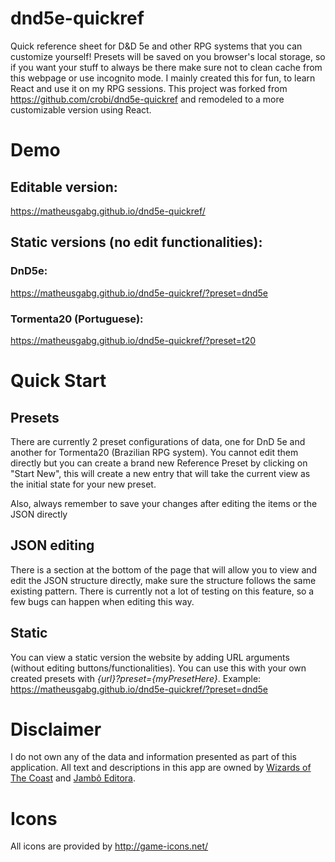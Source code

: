 dnd5e-quickref
==============

Quick reference sheet for D&amp;D 5e and other RPG systems that you can customize yourself! Presets will be saved on you browser's local storage, so if you want your stuff to always be there make sure not to clean cache from this webpage or use incognito mode. I mainly created this for fun, to learn React and use it on my RPG sessions.
This project was forked from https://github.com/crobi/dnd5e-quickref and remodeled to a more customizable version using React.


# Demo

## Editable version: 
https://matheusgabg.github.io/dnd5e-quickref/

## Static versions (no edit functionalities):
### DnD5e:
https://matheusgabg.github.io/dnd5e-quickref/?preset=dnd5e
### Tormenta20 (Portuguese):
https://matheusgabg.github.io/dnd5e-quickref/?preset=t20


# Quick Start

## Presets
There are currently 2 preset configurations of data, one for DnD 5e and another for Tormenta20 (Brazilian RPG system). You cannot edit them directly but you can create a brand new Reference Preset by clicking on "Start New", this will create a new entry that will take the current view as the initial state for your new preset.

Also, always remember to save your changes after editing the items or the JSON directly


## JSON editing
There is a section at the bottom of the page that will allow you to view and edit the JSON structure directly, make sure the structure follows the same existing pattern. There is currently not a lot of testing on this feature, so a few bugs can happen when editing this way.

## Static 
You can view a static version the website by adding URL arguments (without editing buttons/functionalities). You can use this with your own created presets with *{url}?preset={myPresetHere}*.
Example: https://matheusgabg.github.io/dnd5e-quickref/?preset=dnd5e

# Disclaimer
I do not own any of the data and information presented as part of this application. All text and descriptions in this app are owned by [Wizards of The Coast](https://company.wizards.com/en) and [Jambô Editora](https://jamboeditora.com.br/).

Icons
==============

All icons are provided by http://game-icons.net/

